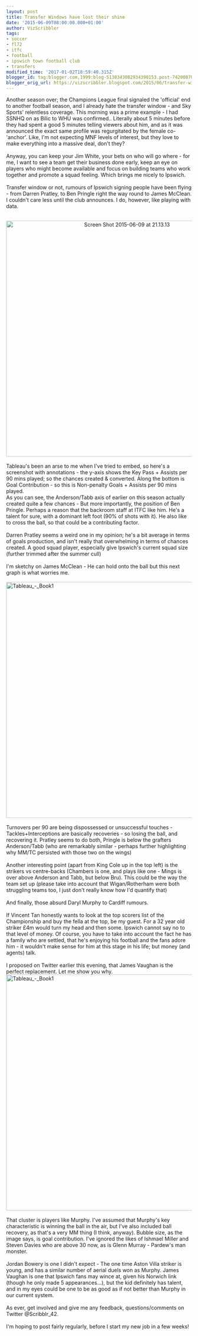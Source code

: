 ```yaml
---
layout: post
title: Transfer Windows have lost their shine
date: '2015-06-09T08:00:00.000+01:00'
author: VizScribbler
tags:
- soccer
- fl72
- itfc
- football
- ipswich town football club
- transfers
modified_time: '2017-01-02T18:59:40.315Z'
blogger_id: tag:blogger.com,1999:blog-5138343082934398153.post-7420087050579535260
blogger_orig_url: https://vizscribbler.blogspot.com/2015/06/transfer-windows-have-lost-their-shine.html
---
```


Another season over; the Champions League final signaled the 'official' end to another football season, and I already hate the transfer window - and Sky Sports' relentless coverage. This morning was a prime example - I had SSNHQ on as Bilic to WHU was confirmed.. Literally about 5 minutes before they had spent a good 5 minutes telling viewers about him, and as it was announced the exact same profile was regurgitated by the female co-'anchor'. Like, I'm not expecting MNF levels of interest, but they love to make everything into a massive deal, don't they?<br /><br />Anyway, you can keep your Jim White, your bets on who will go where - for me, I want to see a team get their business done early, keep an eye on players who might become available and focus on building teams who work together and promote a squad feeling. Which brings me nicely to Ipswich.<br /><br />Transfer window or not, rumours of Ipswich signing people have been flying - from Darren Pratley, to Ben Pringle right the way round to James McClean. I couldn't care less until the club announces. I do, however, like playing with data.<br /><br /><div style="text-align: center;"><a href="https://marginalscribbler.files.wordpress.com/2015/06/screen-shot-2015-06-09-at-21-13-13.png" target="_blank"><img alt="Screen Shot 2015-06-09 at 21.13.13" class="alignnone wp-image-243 size-medium" height="640" src="https://marginalscribbler.files.wordpress.com/2015/06/screen-shot-2015-06-09-at-21-13-13.png?" width="640" /></a></div><br /><div style="text-align: left;">Tableau's been an arse to me when I've tried to embed, so here's a screenshot with annotations - the y-axis shows the Key Pass + Assists per 90 mins played; so the chances created &amp; converted. Along the bottom is Goal Contribution - so this is Non-penalty Goals + Assists per 90 mins played.</div><div style="text-align: left;">As you can see, the Anderson/Tabb axis of earlier on this season actually created quite a few chances - But more importantly, the position of Ben Pringle. Perhaps a reason that the backroom staff at ITFC like him. He's a talent for sure, with a dominant left foot (90% of shots with it). He also like to cross the ball, so that could be a contributing factor.</div><br /><div style="text-align: left;">Darren Pratley seems a weird one in my opinion; he's a bit average in terms of goals production, and isn't really that overwhelming in terms of chances created. A good squad player, especially give Ipswich's current squad size (further trimmed after the summer cull)<br /><br /></div><div style="text-align: left;">I'm sketchy on James McClean - He can hold onto the ball but this next graph is what worries me.<br /><br /></div><div style="text-align: left;"><a href="https://marginalscribbler.files.wordpress.com/2015/06/tableau_-_book1.png" target="_blank"><img alt="Tableau_-_Book1" class="aligncenter wp-image-244 size-medium" height="640" src="https://marginalscribbler.files.wordpress.com/2015/06/tableau_-_book1.png?" width="640" /></a></div><div style="text-align: left;"><br />Turnovers per 90 are being dispossessed or unsuccessful touches - Tackles+Interceptions are basically recoveries - so losing the ball, and recovering it. Pratley seems to do both, Pringle is below the grafters Anderson/Tabb (who are remarkably similar - perhaps further highlighting why MM/TC persisted with those two on the wings)</div><br /><div style="text-align: left;">Another interesting point (apart from King Cole up in the top left) is the strikers vs centre-backs (Chambers is one, and plays like one - Mings is over above Anderson and Tabb, but below Bru). This could be the way the team set up (please take into account that Wigan/Rotherham were both struggling teams too, I just don't really know how I'd quantify that)</div><br /><div style="text-align: left;">And finally, those absurd Daryl Murphy to Cardiff rumours.<br /><br />If Vincent Tan honestly wants to look at the top scorers list of the Championship and buy the fella at the top, be my guest. For a 32 year old striker £4m would turn my head and then some. Ipswich cannot say no to that level of money. Of course, you have to take into account the fact he has a family who are settled, that he's enjoying his football and the fans adore him - it wouldn't make sense for him at this stage in his life; but money (and agents) talk.</div><br /><div style="text-align: left;">I proposed on Twitter earlier this evening, that James Vaughan is the perfect replacement. Let me show you why.</div><div style="text-align: left;"><a href="https://marginalscribbler.files.wordpress.com/2015/06/tableau_-_book11.png" target="_blank"><img alt="Tableau_-_Book1" class="aligncenter wp-image-245 size-medium" height="640" src="https://marginalscribbler.files.wordpress.com/2015/06/tableau_-_book11.png?" width="640" /></a><br /><br />That cluster is players like Murphy. I've assumed that Murphy's key characteristic is winning the ball in the air, but I've also included ball recovery, as that's a very MM thing (I think, anyway). Bubble size, as the image says, is goal contribution. I've ignored the likes of Ishmael Miller and Steven Davies who are above 30 now, as is Glenn Murray - Pardew's man monster.</div><br />Jordan Bowery is one I didn't expect - The one time Aston Villa striker is young, and has a similar number of aerial duels won as Murphy. James Vaughan is one that Ipswich fans may wince at, given his Norwich link (though he only made 5 appearances...), but the kid definitely has talent, and in my eyes could be one to be as good as if not better than Murphy in our current system.<br /><br />As ever, get involved and give me any feedback, questions/comments on Twitter @Scribblr_42.<br /><br />I'm hoping to post fairly regularly, before I start my new job in a few weeks!<br /><br /><br />